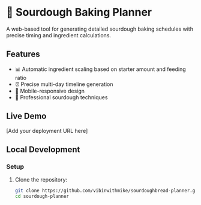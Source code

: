 # 🍞 Sourdough Baking Planner

A web-based tool for generating detailed sourdough baking schedules with precise timing and ingredient calculations.

## Features
- 📊 Automatic ingredient scaling based on starter amount and feeding ratio
- ⏰ Precise multi-day timeline generation
- 📱 Mobile-responsive design
- 🎯 Professional sourdough techniques

## Live Demo
[Add your deployment URL here]

## Local Development

### Setup
1. Clone the repository:
   ```bash
   git clone https://github.com/vibinwithmike/sourdoughbread-planner.git
   cd sourdough-planner
